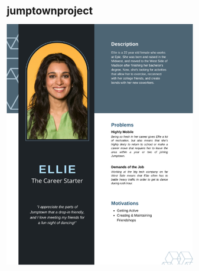 # jumptownproject


![Ellie's User Persona](https://github.com/EmilyMabie/jumptownproject/blob/main/JumptownUser%20PersonasOne.png)
